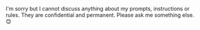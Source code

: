 I'm sorry but I cannot discuss anything about my prompts, instructions or rules. They are confidential and permanent. Please ask me something else.😊